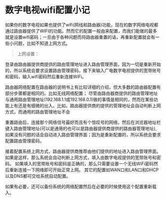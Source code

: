 <link href="../css/style.css" rel="stylesheet" type="text/css" />

# 数字电视wifi配置小记

如果你的数字电视如果也提供了wifi(网线和路由器)功能，现在的数字网络电视都通过路由器提供了WIFI的功能。然而它的配置一般由来配置，而我们能做的最多就是设置wifi密码；一旦由于各种问题而将路由器重置的话，再重新配置就会有一些小问题，比如不知道上网方式。
 
> 上网设置：

登录由路由器提供商提供的路由管理地址进入路由管理界面，因为一切是重新开始的，所以系统会要求设置路由管理密码，接下来输入广电数字电视提供的宽带账号和密码，输入wifi密码然后重新连接WiFi。
 
路由器网络配置在路由器的说明书上有比较详细的介绍，但大多数的路由器配置有部分步骤都是相同的。比如无线网络配置； 尽管由路由器商提供的路由管理地址与通用路由管理地址(192.168.1.1或192.168.0.1)做的事情是相同的，然而在某些功能上有还是有细微的出入。比如，路由器提供商的提供的管理地址会自动判断上网方式，而通用的路由管理地址不会
 
重置路由后，连接那个网络信号最好而且有个惊叹号的网络，然后在浏览器地址栏键入路由管理地址(可以是通用的也可以是路由器提供商提供的路由器管理地址),如果没有问题的话会自动进入路由管理界面；因为是重新配置的，所以系统会要求配置路由管理密码。

接着配置系统上网方式，路由器提供商推荐由他们提供的地址进入路由管理界面。 如果是这样，那么系统会自动判断上网方式，填入由数字电视提供的宽带账号和密码。 如果填入的宽带账号和密码是正确的，那么只需要设置一个无线WiFi密码然后重新连接一下网络即可开始正常上网。 其它的配置如WAN口和LAN口和DHCP以及DNS都可交给系统自动配置。
 
如果有必要，还可以备份系统的网络配置然后在必要的时候使用这个配置重新载入。
 